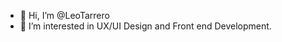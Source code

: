 - 👋 Hi, I’m @LeoTarrero
- 👀 I’m interested in UX/UI Design and Front end Development.


<!---
LeoTarrero/LeoTarrero is a ✨ special ✨ repository because its `README.md` (this file) appears on your GitHub profile.
You can click the Preview link to take a look at your changes.
--->

